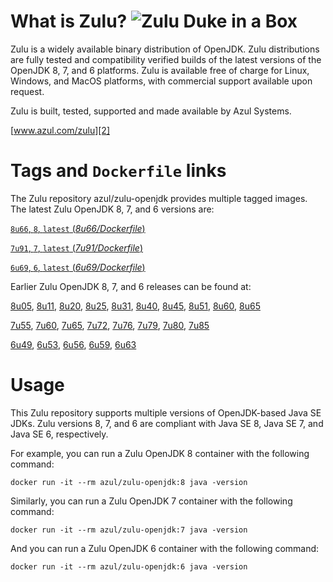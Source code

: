 What is Zulu? ![Zulu Duke in a Box][1]
======================================

Zulu is a widely available binary distribution of OpenJDK. Zulu distributions are fully tested and compatibility verified builds of the latest versions of the OpenJDK 8, 7, and 6 platforms. Zulu is available free of charge for Linux, Windows, and MacOS platforms, with commercial support available upon request.

Zulu is built, tested, supported and made available by Azul Systems.

[www.azul.com/zulu][2]

Tags and `Dockerfile` links
===========================

The Zulu repository azul/zulu-openjdk provides multiple tagged images. The latest Zulu OpenJDK 8, 7, and 6 versions are:

[`8u66`, `8`, `latest` (*8u66/Dockerfile*)][25]

[`7u91`, `7`, `latest` (*7u91/Dockerfile*)][16]

[`6u69`, `6`, `latest` (*6u69/Dockerfile*)][10]

Earlier Zulu OpenJDK 8, 7, and 6 releases can be found at: 

[8u05][26], [8u11][27], [8u20][28], [8u25][29], [8u31][30], [8u40][31], [8u45][32], [8u51][33], [8u60][34], [8u65][35]

[7u55][17], [7u60][18], [7u65][19], [7u72][20], [7u76][21], [7u79][22], [7u80][23], [7u85][24]

[6u49][11], [6u53][12], [6u56][13], [6u59][14], [6u63][15]


Usage
=====

This Zulu repository supports multiple versions of OpenJDK-based Java SE JDKs. Zulu versions 8, 7, and 6 are compliant with Java SE 8, Java SE 7, and Java SE 6, respectively.

For example, you can run a Zulu OpenJDK 8 container with the following command:

    docker run -it --rm azul/zulu-openjdk:8 java -version

Similarly, you can run a Zulu OpenJDK 7 container with the following command:

    docker run -it --rm azul/zulu-openjdk:7 java -version

And you can run a Zulu OpenJDK 6 container with the following command:

    docker run -it --rm azul/zulu-openjdk:6 java -version


  [1]: http://www.azulsystems.com/sites/default/files//ZuluDocker60.gif
  [2]: http://www.azul.com/zulu
  [10]: https://github.com/zulu-openjdk/zulu-openjdk/blob/master/6u69-6.9.0.3/Dockerfile
  [11]: https://github.com/zulu-openjdk/zulu-openjdk/blob/master/6u49-6.4.0.6/Dockerfile
  [12]: https://github.com/zulu-openjdk/zulu-openjdk/blob/master/6u53-6.5.0.2/Dockerfile
  [13]: https://github.com/zulu-openjdk/zulu-openjdk/blob/master/6u56-6.6.0.1/Dockerfile
  [14]: https://github.com/zulu-openjdk/zulu-openjdk/blob/master/6u59-6.7.0.2/Dockerfile
  [15]: https://github.com/zulu-openjdk/zulu-openjdk/blob/master/6u63-6.8.0.1/Dockerfile
  [16]: https://github.com/zulu-openjdk/zulu-openjdk/blob/master/7u91-7.12.0.3/Dockerfile
  [17]: https://github.com/zulu-openjdk/zulu-openjdk/blob/master/7u55-7.4.0.5/Dockerfile
  [18]: https://github.com/zulu-openjdk/zulu-openjdk/blob/master/7u60-7.5.0.1/Dockerfile
  [19]: https://github.com/zulu-openjdk/zulu-openjdk/blob/master/7u65-7.6.0.1/Dockerfile
  [20]: https://github.com/zulu-openjdk/zulu-openjdk/blob/master/7u72-7.7.0.1/Dockerfile
  [21]: https://github.com/zulu-openjdk/zulu-openjdk/blob/master/7u76-7.8.0.3/Dockerfile
  [22]: https://github.com/zulu-openjdk/zulu-openjdk/blob/master/7u79-7.9.0.2/Dockerfile
  [23]: https://github.com/zulu-openjdk/zulu-openjdk/blob/master/7u80-7.10.0.1/Dockerfile
  [24]: https://github.com/zulu-openjdk/zulu-openjdk/blob/master/7u85-7.11.0.3/Dockerfile
  [25]: https://github.com/zulu-openjdk/zulu-openjdk/blob/master/8u66-8.11.0.1/Dockerfile
  [26]: https://github.com/zulu-openjdk/zulu-openjdk/blob/master/8u05-8.1.0.6/Dockerfile
  [27]: https://github.com/zulu-openjdk/zulu-openjdk/blob/master/8u11-8.2.0.1/Dockerfile
  [28]: https://github.com/zulu-openjdk/zulu-openjdk/blob/master/8u20-8.3.0.1/Dockerfile
  [29]: https://github.com/zulu-openjdk/zulu-openjdk/blob/master/8u25-8.4.0.1/Dockerfile
  [30]: https://github.com/zulu-openjdk/zulu-openjdk/blob/master/8u31-8.5.0.1/Dockerfile
  [31]: https://github.com/zulu-openjdk/zulu-openjdk/blob/master/8u40-8.6.0.1/Dockerfile
  [32]: https://github.com/zulu-openjdk/zulu-openjdk/blob/master/8u45-8.7.0.5/Dockerfile
  [33]: https://github.com/zulu-openjdk/zulu-openjdk/blob/master/8u51-8.8.0.3/Dockerfile
  [34]: https://github.com/zulu-openjdk/zulu-openjdk/blob/master/8u60-8.9.0.4/Dockerfile
  [35]: https://github.com/zulu-openjdk/zulu-openjdk/blob/master/8u65-8.10.0.1/Dockerfile

